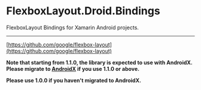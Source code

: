 # FlexboxLayout.Droid.Bindings

FlexboxLayout Bindings for Xamarin Android projects.

---

[https://github.com/google/flexbox-layout](https://github.com/google/flexbox-layout)

**Note that starting from 1.1.0, the library is expected to use with AndroidX. Please migrate to [AndroidX](https://developer.android.com/jetpack/androidx/migrate) if you use 1.1.0 or above.**

**Please use 1.0.0 if you haven't migrated to AndroidX.**